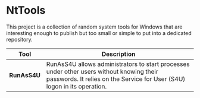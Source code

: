 # NtTools

This project is a collection of random system tools for Windows that are interesting enough to publish but too small or simple to put into a dedicated repository.

Tool         | Description
------------ | -----------
**RunAsS4U** | RunAsS4U allows administrators to start processes under other users without knowing their passwords. It relies on the Service for User (S4U) logon in its operation.
